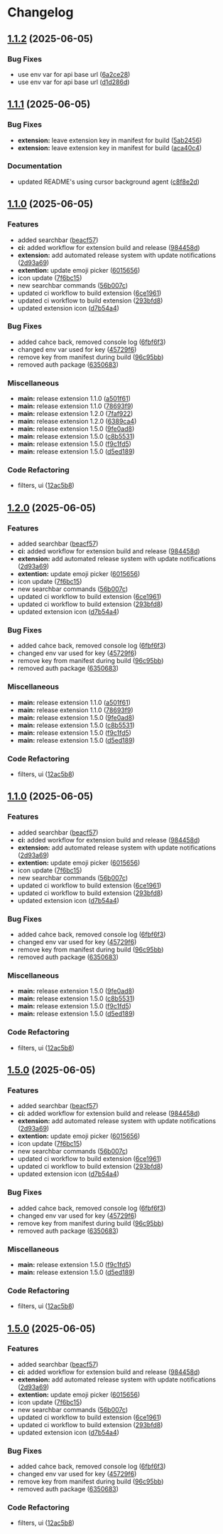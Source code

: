 # Changelog

## [1.1.2](https://github.com/bentbrain/maps-t3-turbo/compare/extension-v1.1.1...extension-v1.1.2) (2025-06-05)


### Bug Fixes

* use env var for api base url ([6a2ce28](https://github.com/bentbrain/maps-t3-turbo/commit/6a2ce28a356436dedf9b8f1a4aa1ed01e9c5f29e))
* use env var for api base url ([d1d286d](https://github.com/bentbrain/maps-t3-turbo/commit/d1d286de9d173d4ab9bc37bbab5cc6b528a611ee))

## [1.1.1](https://github.com/bentbrain/maps-t3-turbo/compare/extension-v1.1.0...extension-v1.1.1) (2025-06-05)


### Bug Fixes

* **extension:** leave extension key in manifest for build ([5ab2456](https://github.com/bentbrain/maps-t3-turbo/commit/5ab245699609f046ca7942fd40510b111ae2cac6))
* **extension:** leave extension key in manifest for build ([aca40c4](https://github.com/bentbrain/maps-t3-turbo/commit/aca40c4312e78b0fdde491d8d7479cfe8ca4de30))


### Documentation

* updated README's using cursor background agent ([c8f8e2d](https://github.com/bentbrain/maps-t3-turbo/commit/c8f8e2d94e56acff5ab8e1f0d2379865d9a6fecb))

## [1.1.0](https://github.com/bentbrain/maps-t3-turbo/compare/extension-v1.0.0...extension-v1.1.0) (2025-06-05)


### Features

* added searchbar ([beacf57](https://github.com/bentbrain/maps-t3-turbo/commit/beacf571c16660cc955224076edcefc56a07c683))
* **ci:** added workflow for extension build and release ([984458d](https://github.com/bentbrain/maps-t3-turbo/commit/984458dec133b1d45d996818514d7823f858e245))
* **extension:** add automated release system with update notifications ([2d93a69](https://github.com/bentbrain/maps-t3-turbo/commit/2d93a69b15fae1bc865ed50e2b61cc3ca6a7ed84))
* **extention:** update emoji picker ([6015656](https://github.com/bentbrain/maps-t3-turbo/commit/6015656efc084f621692dd75a127eb29c58c75af))
* icon update ([7f6bc15](https://github.com/bentbrain/maps-t3-turbo/commit/7f6bc15fcbc1b5b658db93d6133cae97ba9e98a8))
* new searchbar commands ([56b007c](https://github.com/bentbrain/maps-t3-turbo/commit/56b007cf2ef9370c50239e5f55410852b6601793))
* updated ci workflow to build extension ([6ce1961](https://github.com/bentbrain/maps-t3-turbo/commit/6ce19616e3fea846ba1bbfd0ae1cc412aba43999))
* updated ci workflow to build extension ([293bfd8](https://github.com/bentbrain/maps-t3-turbo/commit/293bfd8d2c1b856c2b0f6abd0d4faab4406a0f8b))
* updated extension icon ([d7b54a4](https://github.com/bentbrain/maps-t3-turbo/commit/d7b54a412bf38ea7d43dd9cc8505a1523c234751))


### Bug Fixes

* added cahce back, removed console log ([6fbf6f3](https://github.com/bentbrain/maps-t3-turbo/commit/6fbf6f3625a42a95bb71672ed2afbeb09788550d))
* changed env var used for key ([45729f6](https://github.com/bentbrain/maps-t3-turbo/commit/45729f6f7fa9ecf8398a4daf1738d28531d42790))
* remove key from manifest during build ([96c95bb](https://github.com/bentbrain/maps-t3-turbo/commit/96c95bbbb66793025a81b783e2acd7bf35e48028))
* removed auth package ([6350683](https://github.com/bentbrain/maps-t3-turbo/commit/635068357d079d3914f9bd6f85d576249f84f4ae))


### Miscellaneous

* **main:** release extension 1.1.0 ([a501f61](https://github.com/bentbrain/maps-t3-turbo/commit/a501f61458342f2a9604d40a428726c9ad220245))
* **main:** release extension 1.1.0 ([78693f9](https://github.com/bentbrain/maps-t3-turbo/commit/78693f929908f387429d5759c41c1024b48ba6c4))
* **main:** release extension 1.2.0 ([7faf922](https://github.com/bentbrain/maps-t3-turbo/commit/7faf9220d03fe60f68d760af222ec798e31b40f2))
* **main:** release extension 1.2.0 ([6389ca4](https://github.com/bentbrain/maps-t3-turbo/commit/6389ca4c23a44dc9e272a1c33ff916bcd0ce1b33))
* **main:** release extension 1.5.0 ([9fe0ad8](https://github.com/bentbrain/maps-t3-turbo/commit/9fe0ad88c1bb531a2d475c7f6def7e1362e06740))
* **main:** release extension 1.5.0 ([c8b5531](https://github.com/bentbrain/maps-t3-turbo/commit/c8b5531963a73eef91d5b1df5092e8f1a7bde74e))
* **main:** release extension 1.5.0 ([f9c1fd5](https://github.com/bentbrain/maps-t3-turbo/commit/f9c1fd56626f84915e7aed6c30ccc009164d3f00))
* **main:** release extension 1.5.0 ([d5ed189](https://github.com/bentbrain/maps-t3-turbo/commit/d5ed18932b7218efd1dc10d2053621cd99046803))


### Code Refactoring

* filters, ui ([12ac5b8](https://github.com/bentbrain/maps-t3-turbo/commit/12ac5b8e05da72fb3a182f9814b0f36bf0d484fb))

## [1.2.0](https://github.com/bentbrain/maps-t3-turbo/compare/extension-v1.1.0...extension-v1.2.0) (2025-06-05)


### Features

* added searchbar ([beacf57](https://github.com/bentbrain/maps-t3-turbo/commit/beacf571c16660cc955224076edcefc56a07c683))
* **ci:** added workflow for extension build and release ([984458d](https://github.com/bentbrain/maps-t3-turbo/commit/984458dec133b1d45d996818514d7823f858e245))
* **extension:** add automated release system with update notifications ([2d93a69](https://github.com/bentbrain/maps-t3-turbo/commit/2d93a69b15fae1bc865ed50e2b61cc3ca6a7ed84))
* **extention:** update emoji picker ([6015656](https://github.com/bentbrain/maps-t3-turbo/commit/6015656efc084f621692dd75a127eb29c58c75af))
* icon update ([7f6bc15](https://github.com/bentbrain/maps-t3-turbo/commit/7f6bc15fcbc1b5b658db93d6133cae97ba9e98a8))
* new searchbar commands ([56b007c](https://github.com/bentbrain/maps-t3-turbo/commit/56b007cf2ef9370c50239e5f55410852b6601793))
* updated ci workflow to build extension ([6ce1961](https://github.com/bentbrain/maps-t3-turbo/commit/6ce19616e3fea846ba1bbfd0ae1cc412aba43999))
* updated ci workflow to build extension ([293bfd8](https://github.com/bentbrain/maps-t3-turbo/commit/293bfd8d2c1b856c2b0f6abd0d4faab4406a0f8b))
* updated extension icon ([d7b54a4](https://github.com/bentbrain/maps-t3-turbo/commit/d7b54a412bf38ea7d43dd9cc8505a1523c234751))


### Bug Fixes

* added cahce back, removed console log ([6fbf6f3](https://github.com/bentbrain/maps-t3-turbo/commit/6fbf6f3625a42a95bb71672ed2afbeb09788550d))
* changed env var used for key ([45729f6](https://github.com/bentbrain/maps-t3-turbo/commit/45729f6f7fa9ecf8398a4daf1738d28531d42790))
* remove key from manifest during build ([96c95bb](https://github.com/bentbrain/maps-t3-turbo/commit/96c95bbbb66793025a81b783e2acd7bf35e48028))
* removed auth package ([6350683](https://github.com/bentbrain/maps-t3-turbo/commit/635068357d079d3914f9bd6f85d576249f84f4ae))


### Miscellaneous

* **main:** release extension 1.1.0 ([a501f61](https://github.com/bentbrain/maps-t3-turbo/commit/a501f61458342f2a9604d40a428726c9ad220245))
* **main:** release extension 1.1.0 ([78693f9](https://github.com/bentbrain/maps-t3-turbo/commit/78693f929908f387429d5759c41c1024b48ba6c4))
* **main:** release extension 1.5.0 ([9fe0ad8](https://github.com/bentbrain/maps-t3-turbo/commit/9fe0ad88c1bb531a2d475c7f6def7e1362e06740))
* **main:** release extension 1.5.0 ([c8b5531](https://github.com/bentbrain/maps-t3-turbo/commit/c8b5531963a73eef91d5b1df5092e8f1a7bde74e))
* **main:** release extension 1.5.0 ([f9c1fd5](https://github.com/bentbrain/maps-t3-turbo/commit/f9c1fd56626f84915e7aed6c30ccc009164d3f00))
* **main:** release extension 1.5.0 ([d5ed189](https://github.com/bentbrain/maps-t3-turbo/commit/d5ed18932b7218efd1dc10d2053621cd99046803))


### Code Refactoring

* filters, ui ([12ac5b8](https://github.com/bentbrain/maps-t3-turbo/commit/12ac5b8e05da72fb3a182f9814b0f36bf0d484fb))

## [1.1.0](https://github.com/bentbrain/maps-t3-turbo/compare/extension-v1.0.0...extension-v1.1.0) (2025-06-05)


### Features

* added searchbar ([beacf57](https://github.com/bentbrain/maps-t3-turbo/commit/beacf571c16660cc955224076edcefc56a07c683))
* **ci:** added workflow for extension build and release ([984458d](https://github.com/bentbrain/maps-t3-turbo/commit/984458dec133b1d45d996818514d7823f858e245))
* **extension:** add automated release system with update notifications ([2d93a69](https://github.com/bentbrain/maps-t3-turbo/commit/2d93a69b15fae1bc865ed50e2b61cc3ca6a7ed84))
* **extention:** update emoji picker ([6015656](https://github.com/bentbrain/maps-t3-turbo/commit/6015656efc084f621692dd75a127eb29c58c75af))
* icon update ([7f6bc15](https://github.com/bentbrain/maps-t3-turbo/commit/7f6bc15fcbc1b5b658db93d6133cae97ba9e98a8))
* new searchbar commands ([56b007c](https://github.com/bentbrain/maps-t3-turbo/commit/56b007cf2ef9370c50239e5f55410852b6601793))
* updated ci workflow to build extension ([6ce1961](https://github.com/bentbrain/maps-t3-turbo/commit/6ce19616e3fea846ba1bbfd0ae1cc412aba43999))
* updated ci workflow to build extension ([293bfd8](https://github.com/bentbrain/maps-t3-turbo/commit/293bfd8d2c1b856c2b0f6abd0d4faab4406a0f8b))
* updated extension icon ([d7b54a4](https://github.com/bentbrain/maps-t3-turbo/commit/d7b54a412bf38ea7d43dd9cc8505a1523c234751))


### Bug Fixes

* added cahce back, removed console log ([6fbf6f3](https://github.com/bentbrain/maps-t3-turbo/commit/6fbf6f3625a42a95bb71672ed2afbeb09788550d))
* changed env var used for key ([45729f6](https://github.com/bentbrain/maps-t3-turbo/commit/45729f6f7fa9ecf8398a4daf1738d28531d42790))
* remove key from manifest during build ([96c95bb](https://github.com/bentbrain/maps-t3-turbo/commit/96c95bbbb66793025a81b783e2acd7bf35e48028))
* removed auth package ([6350683](https://github.com/bentbrain/maps-t3-turbo/commit/635068357d079d3914f9bd6f85d576249f84f4ae))


### Miscellaneous

* **main:** release extension 1.5.0 ([9fe0ad8](https://github.com/bentbrain/maps-t3-turbo/commit/9fe0ad88c1bb531a2d475c7f6def7e1362e06740))
* **main:** release extension 1.5.0 ([c8b5531](https://github.com/bentbrain/maps-t3-turbo/commit/c8b5531963a73eef91d5b1df5092e8f1a7bde74e))
* **main:** release extension 1.5.0 ([f9c1fd5](https://github.com/bentbrain/maps-t3-turbo/commit/f9c1fd56626f84915e7aed6c30ccc009164d3f00))
* **main:** release extension 1.5.0 ([d5ed189](https://github.com/bentbrain/maps-t3-turbo/commit/d5ed18932b7218efd1dc10d2053621cd99046803))


### Code Refactoring

* filters, ui ([12ac5b8](https://github.com/bentbrain/maps-t3-turbo/commit/12ac5b8e05da72fb3a182f9814b0f36bf0d484fb))

## [1.5.0](https://github.com/bentbrain/maps-t3-turbo/compare/extension-v1.4.0...extension-v1.5.0) (2025-06-05)


### Features

* added searchbar ([beacf57](https://github.com/bentbrain/maps-t3-turbo/commit/beacf571c16660cc955224076edcefc56a07c683))
* **ci:** added workflow for extension build and release ([984458d](https://github.com/bentbrain/maps-t3-turbo/commit/984458dec133b1d45d996818514d7823f858e245))
* **extension:** add automated release system with update notifications ([2d93a69](https://github.com/bentbrain/maps-t3-turbo/commit/2d93a69b15fae1bc865ed50e2b61cc3ca6a7ed84))
* **extention:** update emoji picker ([6015656](https://github.com/bentbrain/maps-t3-turbo/commit/6015656efc084f621692dd75a127eb29c58c75af))
* icon update ([7f6bc15](https://github.com/bentbrain/maps-t3-turbo/commit/7f6bc15fcbc1b5b658db93d6133cae97ba9e98a8))
* new searchbar commands ([56b007c](https://github.com/bentbrain/maps-t3-turbo/commit/56b007cf2ef9370c50239e5f55410852b6601793))
* updated ci workflow to build extension ([6ce1961](https://github.com/bentbrain/maps-t3-turbo/commit/6ce19616e3fea846ba1bbfd0ae1cc412aba43999))
* updated ci workflow to build extension ([293bfd8](https://github.com/bentbrain/maps-t3-turbo/commit/293bfd8d2c1b856c2b0f6abd0d4faab4406a0f8b))
* updated extension icon ([d7b54a4](https://github.com/bentbrain/maps-t3-turbo/commit/d7b54a412bf38ea7d43dd9cc8505a1523c234751))


### Bug Fixes

* added cahce back, removed console log ([6fbf6f3](https://github.com/bentbrain/maps-t3-turbo/commit/6fbf6f3625a42a95bb71672ed2afbeb09788550d))
* changed env var used for key ([45729f6](https://github.com/bentbrain/maps-t3-turbo/commit/45729f6f7fa9ecf8398a4daf1738d28531d42790))
* remove key from manifest during build ([96c95bb](https://github.com/bentbrain/maps-t3-turbo/commit/96c95bbbb66793025a81b783e2acd7bf35e48028))
* removed auth package ([6350683](https://github.com/bentbrain/maps-t3-turbo/commit/635068357d079d3914f9bd6f85d576249f84f4ae))


### Miscellaneous

* **main:** release extension 1.5.0 ([f9c1fd5](https://github.com/bentbrain/maps-t3-turbo/commit/f9c1fd56626f84915e7aed6c30ccc009164d3f00))
* **main:** release extension 1.5.0 ([d5ed189](https://github.com/bentbrain/maps-t3-turbo/commit/d5ed18932b7218efd1dc10d2053621cd99046803))


### Code Refactoring

* filters, ui ([12ac5b8](https://github.com/bentbrain/maps-t3-turbo/commit/12ac5b8e05da72fb3a182f9814b0f36bf0d484fb))

## [1.5.0](https://github.com/bentbrain/maps-t3-turbo/compare/extension-vv1.4.0...extension-vv1.5.0) (2025-06-05)


### Features

* added searchbar ([beacf57](https://github.com/bentbrain/maps-t3-turbo/commit/beacf571c16660cc955224076edcefc56a07c683))
* **ci:** added workflow for extension build and release ([984458d](https://github.com/bentbrain/maps-t3-turbo/commit/984458dec133b1d45d996818514d7823f858e245))
* **extension:** add automated release system with update notifications ([2d93a69](https://github.com/bentbrain/maps-t3-turbo/commit/2d93a69b15fae1bc865ed50e2b61cc3ca6a7ed84))
* **extention:** update emoji picker ([6015656](https://github.com/bentbrain/maps-t3-turbo/commit/6015656efc084f621692dd75a127eb29c58c75af))
* icon update ([7f6bc15](https://github.com/bentbrain/maps-t3-turbo/commit/7f6bc15fcbc1b5b658db93d6133cae97ba9e98a8))
* new searchbar commands ([56b007c](https://github.com/bentbrain/maps-t3-turbo/commit/56b007cf2ef9370c50239e5f55410852b6601793))
* updated ci workflow to build extension ([6ce1961](https://github.com/bentbrain/maps-t3-turbo/commit/6ce19616e3fea846ba1bbfd0ae1cc412aba43999))
* updated ci workflow to build extension ([293bfd8](https://github.com/bentbrain/maps-t3-turbo/commit/293bfd8d2c1b856c2b0f6abd0d4faab4406a0f8b))
* updated extension icon ([d7b54a4](https://github.com/bentbrain/maps-t3-turbo/commit/d7b54a412bf38ea7d43dd9cc8505a1523c234751))


### Bug Fixes

* added cahce back, removed console log ([6fbf6f3](https://github.com/bentbrain/maps-t3-turbo/commit/6fbf6f3625a42a95bb71672ed2afbeb09788550d))
* changed env var used for key ([45729f6](https://github.com/bentbrain/maps-t3-turbo/commit/45729f6f7fa9ecf8398a4daf1738d28531d42790))
* remove key from manifest during build ([96c95bb](https://github.com/bentbrain/maps-t3-turbo/commit/96c95bbbb66793025a81b783e2acd7bf35e48028))
* removed auth package ([6350683](https://github.com/bentbrain/maps-t3-turbo/commit/635068357d079d3914f9bd6f85d576249f84f4ae))


### Code Refactoring

* filters, ui ([12ac5b8](https://github.com/bentbrain/maps-t3-turbo/commit/12ac5b8e05da72fb3a182f9814b0f36bf0d484fb))
